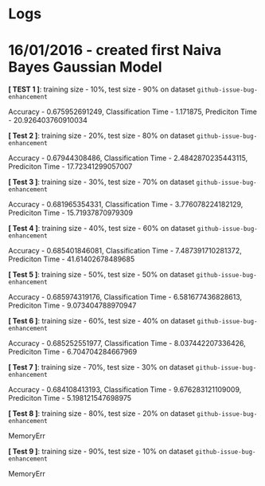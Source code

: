 Logs
=================================

16/01/2016 - created first Naiva Bayes Gaussian Model
===============================

**[ TEST 1 ]**: training size - 10%, test size - 90% on dataset `github-issue-bug-enhancement`

Accuracy - 0.675952691249, Classification Time - 1.171875, Prediciton Time - 20.926403760910034

**[ Test 2 ]**: training size - 20%, test size - 80% on dataset `github-issue-bug-enhancement`

Accuracy - 0.67944308486, Classification Time - 2.4842870235443115, Prediciton Time - 17.72341299057007

**[ Test 3 ]**: training size - 30%, test size - 70% on dataset `github-issue-bug-enhancement`

Accuracy - 0.681965354331, Classification Time - 3.776078224182129, Prediciton Time - 15.71937870979309

**[ Test 4 ]**: training size - 40%, test size - 60% on dataset `github-issue-bug-enhancement`

Accuracy - 0.685401846081, Classification Time - 7.487391710281372, Prediciton Time - 41.61402678489685

**[ Test 5 ]**: training size - 50%, test size - 50% on dataset `github-issue-bug-enhancement`

Accuracy - 0.685974319176, Classification Time - 6.581677436828613, Prediciton Time - 9.073404788970947

**[ Test 6 ]**: training size - 60%, test size - 40% on dataset `github-issue-bug-enhancement`

Accuracy - 0.685252551977, Classification Time - 8.037442207336426, Prediciton Time - 6.704704284667969

**[ Test 7 ]**: training size - 70%, test size - 30% on dataset `github-issue-bug-enhancement`

Accuracy - 0.684108413193, Classification Time - 9.676283121109009, Prediciton Time - 5.198121547698975

**[ Test 8 ]**: training size - 80%, test size - 20% on dataset `github-issue-bug-enhancement`

MemoryErr

**[ Test 9 ]**: training size - 90%, test size - 10% on dataset `github-issue-bug-enhancement`

MemoryErr